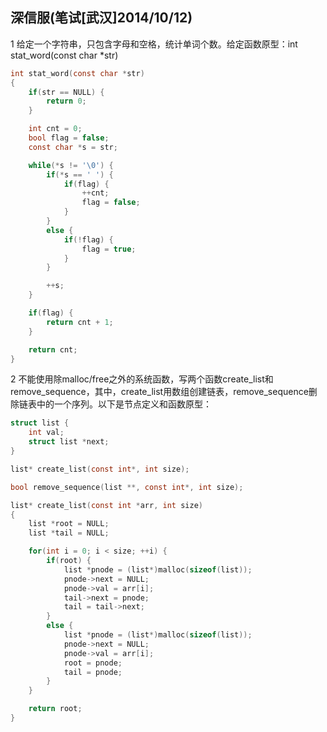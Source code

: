 ## 深信服(笔试[武汉]2014/10/12)

1 给定一个字符串，只包含字母和空格，统计单词个数。给定函数原型：int stat_word(const char *str)

``` C
int stat_word(const char *str)
{
    if(str == NULL) {
        return 0;
    }

    int cnt = 0;
    bool flag = false;
    const char *s = str;

    while(*s != '\0') {
        if(*s == ' ') {
            if(flag) {
                ++cnt;
                flag = false;
            }
        }
        else {
            if(!flag) {
                flag = true;
            }
        }

        ++s;
    }

    if(flag) {
        return cnt + 1;
    }

    return cnt;
}
```

2 不能使用除malloc/free之外的系统函数，写两个函数create_list和remove_sequence，其中，create_list用数组创建链表，remove_sequence删除链表中的一个序列。以下是节点定义和函数原型：

``` C
struct list {
	int val;
	struct list *next;
}

list* create_list(const int*, int size);

bool remove_sequence(list **, const int*, int size);
```

``` C
list* create_list(const int *arr, int size)
{
    list *root = NULL;
    list *tail = NULL;

    for(int i = 0; i < size; ++i) {
        if(root) {
            list *pnode = (list*)malloc(sizeof(list));
            pnode->next = NULL;
            pnode->val = arr[i];
            tail->next = pnode;
            tail = tail->next;
        }
        else {
            list *pnode = (list*)malloc(sizeof(list));
            pnode->next = NULL;
            pnode->val = arr[i];
            root = pnode;
            tail = pnode;
        }
    }

    return root;
}
```